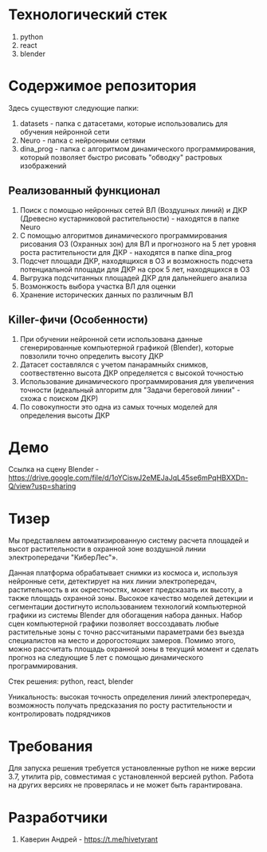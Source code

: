 # Технологический стек
1) python
2) react
3) blender

# Содержимое репозитория

Здесь существуют следующие папки:

1) datasets - папка с датасетами, которые использовались для обучения нейронной сети
2) Neuro - папка с нейронными сетями
3) dina_prog - папка с алгоритмом динамического программирования, который позволяет быстро рисовать "обводку" растровых изображений

## Реализованный функционал
1) Поиск с помощью нейронных сетей ВЛ (Воздушных линий) и ДКР (Древесно кустарниковой растительности) - находятся в папке Neuro
2) С помощью алгоритмов динамического программирования рисования ОЗ (Охранных зон) для ВЛ и прогнозного на 5 лет уровня роста растительности для ДКР - находятся в папке dina_prog
3) Подсчет площади ДКР, находящихся в ОЗ и возможность подсчета потенциальной площади для ДКР на срок 5 лет, находящихся в ОЗ
4) Выгрузка подсчитанных площадей ДКР для дальнейшего анализа
5) Возмонжость выбора участка ВЛ для оценки
6) Хранение исторических данных по различным ВЛ

## Killer-фичи (Особенности)
1) При обучении нейронной сети использована данные сгенерированные компьютерной графикой (Blender), которые повзолили точно определить высоту ДКР
2) Датасет составлялся с учетом панарамныйх снимков, соотвествтенно высота ДКР определяется с высокой точностью
3) Использование динамического программирования для увеличения точности (идеальный алгоритм для "Задачи береговой линии" - схожа с поиском ДКР)
4) По совокупности это одна из самых точных моделей для определения высоты ДКР

# Демо
Ссылка на сцену Blender - https://drive.google.com/file/d/1oYCiswJ2eMEJaJqL45se6mPqHBXXDn-Q/view?usp=sharing

# Тизер

Мы представляем автоматизированную систему расчета площадей и высот растительности в охранной зоне воздушной линии электропередачи "КиберЛес"».

Данная платформа обрабатывает снимки из космоса и, используя нейронные сети, детектирует на них линии электропередач, растительность в их окрестностях, может предсказать их высоту, а также площадь охранной зоны. Высокое качество моделей детекции и сегментации достигнуто использованием технологий компьютерной графики из системы Blender для обогащения набора данных. Набор сцен компьютерной графики позволяет воссоздавать любые растительные зоны с точно расcчитаными параметрами без выезда специалистов на место и дорогостоящих замеров. Помимо этого, можно рассчитать площадь охранной зоны в текущий момент и сделать прогноз на следующие 5 лет с помощью динамического программирования.

Стек решения: python, react, blender

Уникальность: высокая точность определения линий электропередач, возможность получать предсказания по росту растительности и контролировать подрядчиков

# Требования

Для запуска решения требуется установленные python не ниже версии 3.7, утилита pip, совместимая с установленной версией python. Работа на других версиях не проверялась и не может быть гарантирована.

# Разработчики

1) Каверин Андрей - https://t.me/hivetyrant
